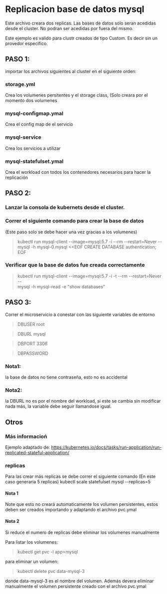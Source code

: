 # Replicacion base de datos mysql

Este archivo creara dos replicas. Las bases de datos solo seran acedidas desde el cluster. No podran ser acedidas por fuera del mismo.

Este ejemplo es valido para clustr creados de tipo Custom. Es decir sin un provedor especifico.

## PASO 1:
importar los archivos siguientes al cluster en el siguiente orden:
 ### storage.yml
 Crea los volumenes persitentes y el storage class, (Solo creara por el momento dos volumenes
 ### mysql-configmap.ymal
 Crea el config map de el servicio
 ### mysql-service
 Crea los servicios a utilizar
 ### mysql-statefulset.ymal
 Crea el workload con todos los contenedores necesarios para hacer la replicación

## PASO 2:
### Lanzar la consola de kubernets desde el cluster.
### Correr el siguiente comando para crear la base de datos

(Este paso solo se debe hacer una vez gracias a los volumenes)
 
> kubectl run mysql-client --image=mysql:5.7 -i --rm --restart=Never --\
  mysql -h mysql-0.mysql <<EOF
CREATE DATABASE authentication;
EOF 
 ### Verificar que la base de datos fue creada correctamente
 > kubectl run mysql-client --image=mysql:5.7 -i -t --rm --restart=Never --\
  mysql -h mysql-read -e "show databases"

## PASO 3:
Correr el microservicio a conestar con las siguiente variables de entorno

  > DBUSER	root 
  
  > DBURL	mysql 
  
  > DBPORT	3306 
  
  > DBPASSWORD	 
  
  ### Nota1: 
  la base de datos no tiene contraseña, esto no es accidental 
  ### Nota2: 
  la DBURL no es por el nombre del workload, si este se cambia sin modificar nada más, la variable debe seguir llamandose igual.


## Otros
### Más informacioń
 Ejemplo adaptado de:
https://kubernetes.io/docs/tasks/run-application/run-replicated-stateful-application/

### replicas
Para las crear más replicas se debe correr el siguiente comando (En este caso generaria 5 replicas)
kubectl scale statefulset mysql  --replicas=5

#### Nota 1
Note que esto no creará automaticamente los volumen persistentes, estos deben ser creados importando y adaptando el archivo pvc.ymal

#### Nota 2
Si reduce el numero de replicas debe eliminar los volumenes manualmente

Para listar los volumenes:
> kubectl get pvc -l app=mysql

para eliminar un volumen:

> kubectl delete pvc data-mysql-3

 donde data-mysql-3 es el nombre del volumen. Además devera eliminar manualmente el volumen persistente creado con el archivo pvc.ymal

